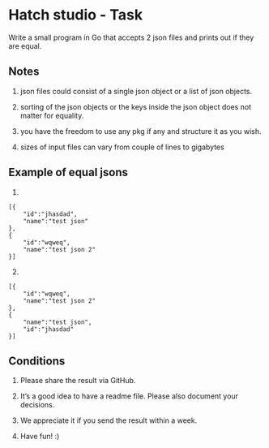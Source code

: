 
# Hatch studio - Task

Write a small program in Go that accepts 2 json files and prints out if they are equal.

## Notes

1. json files could consist of a single json object or a list of json objects.

2. sorting of the json objects or the keys inside the json object does not matter for equality.

3. you have the freedom to use any pkg if any and structure it as you wish.

4. sizes of input files can vary from couple of lines to gigabytes

## Example of equal jsons

1. 

```
[{
	"id":"jhasdad",
	"name":"test json"
},
{
	"id":"wqweq",
	"name":"test json 2"
}]
```

2. 
```
[{
	"id":"wqweq",
	"name":"test json 2"
},
{
	"name":"test json",
	"id":"jhasdad"
}]
```

## Conditions

1. Please share the result via GitHub.

2. It’s a good idea to have a readme file. Please also document your decisions.

3. We appreciate it if you send the result within a week.

4. Have fun! :)